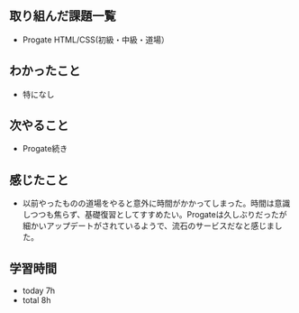 ## 取り組んだ課題一覧
- Progate HTML/CSS(初級・中級・道場）
## わかったこと
- 特になし
## 次やること
- Progate続き
## 感じたこと
- 以前やったものの道場をやると意外に時間がかかってしまった。時間は意識しつつも焦らず、基礎復習としてすすめたい。Progateは久しぶりだったが細かいアップデートがされているようで、流石のサービスだなと感じました。
## 学習時間
- today 7h
- total 8h
